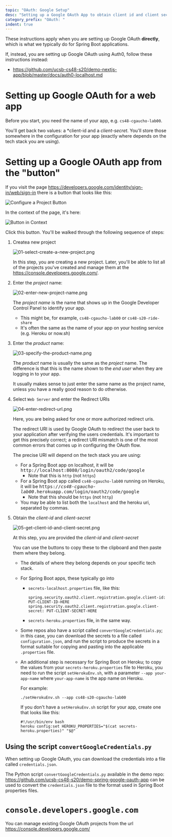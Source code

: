```yaml
---
topic: "OAuth: Google Setup"
desc: "Setting up a Google OAuth App to obtain client id and client secret"
category_prefix: "OAuth: "
indent: true
---
```


These instructions apply when you are setting up Google OAuth **directly**, which is what we typically
do for Spring Boot applications.

If, instead, you are setting up Google OAuth using Auth0, follow these instructions instead:

* <https://github.com/ucsb-cs48-s20/demo-nextjs-app/blob/master/docs/auth0-localhost.md>

# Setting up Google OAuth for a web app

Before you start, you need the name of your app, e.g. `cs48-cgaucho-lab00`.

You'll get back two values: a *client-id and a *client-secret*.  You'll store those somewhere in the configuration for your app (exactly where depends on the tech stack you are using).

# Setting up a Google OAuth app from the "button"

If you visit the page <https://developers.google.com/identity/sign-in/web/sign-in> there is a button that looks like this:

![Configure a Project Button](00-configure-a-project-button-50pct.png)

In the context of the page, it's here: 

![Button in Context](00-button-in-context-25pct.png)

Click this button. You'll be walked through the following sequence of steps:

1. Createa new project

   ![01-select-create-a-new-project.png](01-select-create-a-new-project-50pct.png)

   In this step, you are creating a new project.  Later, you'll be able to
   list all of the projects you've created and manage them at the
   <https://console.developers.google.com/>.
   

2. Enter the *project* name:

   ![02-enter-new-project-name.png](02-enter-new-project-name-50pct.png)

   The *project name* is the name that shows up in the Google Developer
   Control Panel to identify your app.

   - This might be, for example, `cs48-cgaucho-lab00` or `cs48-s20-ride-share`
   - It's often the same as the name of your app on your hosting service (e.g. Heroku or now.sh)

3. Enter the *product* name:

   ![03-specify-the-product-name.png](03-specify-the-product-name-50pct.png)

   The *product* name is usually the same as the *project* name.  The difference is that this is the name shown to the *end user* when they are logging in to your app.   

   It usually makes sense to just enter the same name as the project name, unless you have a really good reason to do otherwise.

4. Select `Web Server` and enter the Redirect URIs

   ![04-enter-redirect-url.png](04-enter-redirect-url-50pct.png)

   Here, you are being asked for one or more authorized redirect uris.

   The redirect URI is used by Google OAuth to redirect the user back to
   your application after verifying the users credentials.   It's important
   to get this precisely correct; a redirect URI mismatch is one of the
   most common errors that comes up in configuring the OAuth flow.

   The precise URI will depend on the tech stack you
   are using:

   * For a Spring Boot app on localhost, it will be <tt>http://localhost:8080/login/oauth2/code/google</tt>  
     - Note that this is `http` (not `https`)
   * For a Spring Boot app called `cs48-cgaucho-lab00` running on Heroku, it will be <tt>https://<i>cs48-cgaucho-lab00</i>.herokuapp.com/login/oauth2/code/google</tt>
     - Note that this should be `https` (not `http`)
   * You may be able to list both the `localhost` and the heroku uri,
     separated by commas.

5. Obtain the *client-id* and *client-secret*

   ![05-get-client-id-and-client-secret.png](05-get-client-id-and-client-secret-50pct.png)

   At this step, you are provided the *client-id* and *client-secret*

   You can use the buttons to copy these to the clipboard and then paste them where they belong.
   * The details of where they belong depends on your specific tech stack.
   * For Spring Boot apps, these typically go into 
     - `secrets-localhost.properties` file, like this:
        ```
        spring.security.oauth2.client.registration.google.client-id: PUT-CLIENT-ID-HERE
        spring.security.oauth2.client.registration.google.client-secret: PUT-CLIENT-SECRET-HERE
        ```
     - `secrets-heroku.properties` file, in the same way.
   * Some repos also have a script called
     `convertGoogleCredentials.py`; in this case, you can download the
     secrets to a file called `configuration.json`, and run the script
     to produce the secrets in a format suitable for copying and
     pasting into the applicable `.properties` file.

   * An additional step is necessary for Spring Boot on Heroku; to copy the values from your 
     `secrets-heroku.properties` file to Heroku, you need to run the script `setHerokuEnv.sh`, with
      a parameter `--app your-app-name` where `your-app-name` is the app name on Heroku.
   
      For example:
   
      ```
      ./setHerokuEnv.sh --app cs48-s20-cgaucho-lab00
      ```

      If you don't have a `setHerokuEnv.sh` script for your app, create one that looks like this:

      ```
      #!/usr/bin/env bash
      heroku config:set HEROKU_PROPERTIES="$(cat secrets-heroku.properties)" "$@"
      ```
   
## Using the script `convertGoogleCredentials.py`  

When setting up Google OAuth, you can download the credentials into a
file called `credentials.json`.

The Python script `convertGoogleCredentials.py` available in the demo
repo: <https://github.com/ucsb-cs48-s20/demo-spring-google-oauth-app>
can be used to convert the `credentials.json` file to the format used
in Spring Boot properties files.


# `console.developers.google.com`

You can manage existing Google OAuth projects from the url <https://console.developers.google.com/> 
